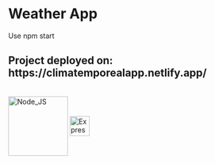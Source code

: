 <h1>Weather App</h1>
<p>Use npm start</p>
<h2>Project deployed on: https://climatemporealapp.netlify.app/</h2>
<div style="display: inline_block"><br>
  <img align="center" alt="Node_JS" height="120" width="120" src="https://cdn.jsdelivr.net/gh/devicons/devicon/icons/nodejs/nodejs-original-wordmark.svg" />
  <img align="center" alt="Express" height="40" width="40" src="https://cdn.jsdelivr.net/gh/devicons/devicon/icons/express/express-original.svg" />
</div>
